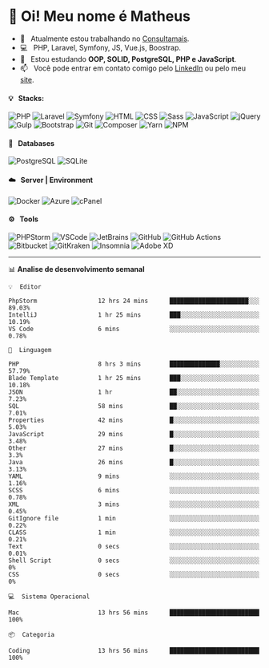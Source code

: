 # 👋 Oi! Meu nome é Matheus

- 🔭 &nbsp; Atualmente estou trabalhando no [Consultamais](https://consultamais.com.br/).
- 💻 &nbsp; PHP, Laravel, Symfony, JS, Vue.js, Boostrap.
- 🌱 &nbsp; Estou estudando **OOP, SOLID, PostgreSQL, PHP e JavaScript**.
- 📫 &nbsp; Você pode entrar em contato comigo pelo [LinkedIn](https://www.linkedin.com/in/matheuscamargoxavier/) ou pelo meu [site](https://matheuscamargo.co).

#### 💡 &nbsp; Stacks:
![PHP](https://img.shields.io/badge/-PHP-777BB4?&logo=php&logoColor=FFFFFF)
![Laravel](https://img.shields.io/badge/-Laravel-FF2D20?&logo=laravel&logoColor=FFFFFF)
![Symfony](https://img.shields.io/badge/-Symfony-000000?&logo=symfony&logoColor=FFFFFF)
![HTML](https://img.shields.io/badge/-HTML-E34F26?&logo=html5&logoColor=FFFFFF)
![CSS](https://img.shields.io/badge/-CSS-1572B6?&logo=css3&logoColor=FFFFFF)
![Sass](https://img.shields.io/badge/-Sass-CC6699?&logo=sass&logoColor=FFFFFF)
![JavaScript](https://img.shields.io/badge/-JavaScript-F7DF1E?&logo=javascript&logoColor=FFFFFF)
![jQuery](https://img.shields.io/badge/-jQuery-0769AD?&logo=jquery&logoColor=FFFFFF)
![Gulp](https://img.shields.io/badge/-Gulp-CF4647?&logo=gulp&logoColor=FFFFFF)
![Bootstrap](https://img.shields.io/badge/-Bootstrap-7952B3?&logo=bootstrap&logoColor=FFFFFF)
![Git](https://img.shields.io/badge/-Git-F05032?&logo=git&logoColor=FFFFFF)
![Composer](https://img.shields.io/badge/-Composer-885630?&logo=composer&logoColor=FFFFFF)
![Yarn](https://img.shields.io/badge/-Yarn-2C8EBB?&logo=yarn&logoColor=FFFFFF)
![NPM](https://img.shields.io/badge/-npm-CB3837?&logo=npm&logoColor=FFFFFF)

#### 💾 &nbsp; Databases
![PostgreSQL](https://img.shields.io/badge/-PostgreSQL-336791?&logo=PostgreSQL&logoColor=FFFFFF)
![SQLite](https://img.shields.io/badge/-SQLite-003B57?&logo=SQLite&logoColor=FFFFFF)

#### ☁️ &nbsp; Server | Environment
![Docker](https://img.shields.io/badge/-Docker-2496ED?&logo=docker&logoColor=FFFFFF)
![Azure](https://img.shields.io/badge/-Azure-0089D6?&logo=microsoft%20azure&logoColor=FFFFFF)
![cPanel](https://img.shields.io/badge/-cPanel-FF6C2C?&logo=cpanel&logoColor=FFFFFF)

#### ⚙️ &nbsp; Tools
![PHPStorm](https://img.shields.io/badge/-PHPStorm-000000?&logo=PHPStorm&logoColor=FFFFFF)
![VSCode](https://img.shields.io/badge/-VSCode-007ACC?&logo=Visual%20Studio%20Code&logoColor=FFFFFF) 
![JetBrains](https://img.shields.io/badge/-JetBrains-000000?&logo=jetbrains&logoColor=FFFFFF) 
![GitHub](https://img.shields.io/badge/-GitHub-181717?&logo=github&logoColor=FFFFFF) 
![GitHub Actions](https://img.shields.io/badge/-GitHub%20Actions-181717?&logo=GitHub%20Actions&logoColor=FFFFFF) 
![Bitbucket](https://img.shields.io/badge/-Bitbucket-0052CC?&logo=bitbucket&logoColor=FFFFFF)
![GitKraken](https://img.shields.io/badge/-GitKraken-179287?&logo=GitKraken&logoColor=FFFFFF)
![Insomnia](https://img.shields.io/badge/-Insomnia-5849BE?&logo=Insomnia&logoColor=FFFFFF)
![Adobe XD](https://img.shields.io/badge/-Adobe%20XD-FF61F6?&logo=adobe%20xd&logoColor=FFFFFF) 
_______

📊  **Analise de desenvolvimento semanal**
```text
💡  Editor

PhpStorm                 12 hrs 24 mins      ██████████████████████░░░     89.03%
IntelliJ                 1 hr 25 mins        ███░░░░░░░░░░░░░░░░░░░░░░     10.19%
VS Code                  6 mins              ░░░░░░░░░░░░░░░░░░░░░░░░░      0.78%
```
```text
💬  Linguagem

PHP                      8 hrs 3 mins        ██████████████░░░░░░░░░░░     57.79%
Blade Template           1 hr 25 mins        ███░░░░░░░░░░░░░░░░░░░░░░     10.18%
JSON                     1 hr                ██░░░░░░░░░░░░░░░░░░░░░░░      7.23%
SQL                      58 mins             ██░░░░░░░░░░░░░░░░░░░░░░░      7.01%
Properties               42 mins             █░░░░░░░░░░░░░░░░░░░░░░░░      5.03%
JavaScript               29 mins             █░░░░░░░░░░░░░░░░░░░░░░░░      3.48%
Other                    27 mins             █░░░░░░░░░░░░░░░░░░░░░░░░       3.3%
Java                     26 mins             █░░░░░░░░░░░░░░░░░░░░░░░░      3.13%
YAML                     9 mins              ░░░░░░░░░░░░░░░░░░░░░░░░░      1.16%
SCSS                     6 mins              ░░░░░░░░░░░░░░░░░░░░░░░░░      0.78%
XML                      3 mins              ░░░░░░░░░░░░░░░░░░░░░░░░░      0.45%
GitIgnore file           1 min               ░░░░░░░░░░░░░░░░░░░░░░░░░      0.22%
CLASS                    1 min               ░░░░░░░░░░░░░░░░░░░░░░░░░      0.21%
Text                     0 secs              ░░░░░░░░░░░░░░░░░░░░░░░░░      0.01%
Shell Script             0 secs              ░░░░░░░░░░░░░░░░░░░░░░░░░         0%
CSS                      0 secs              ░░░░░░░░░░░░░░░░░░░░░░░░░         0%
```
```text
💻  Sistema Operacional

Mac                      13 hrs 56 mins      █████████████████████████       100%
```
```text
📦  Categoria

Coding                   13 hrs 56 mins      █████████████████████████       100%
```
